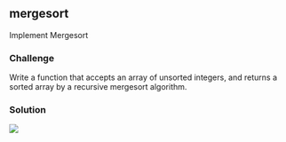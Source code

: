 ## mergesort

Implement Mergesort

### Challenge

Write a function that accepts an array of unsorted integers, and returns a sorted array by a recursive mergesort algorithm.

### Solution

![](assets/mergesort.jpg)